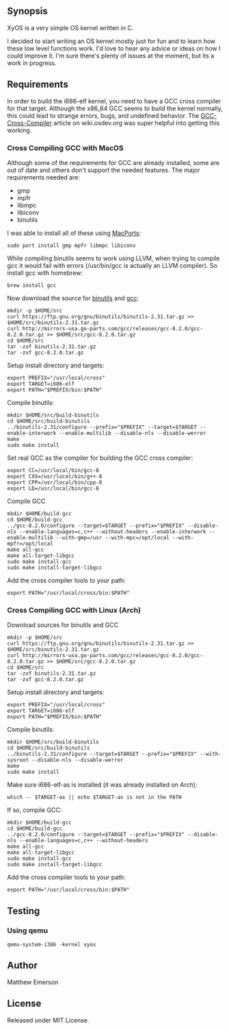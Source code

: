 ## Synopsis

XyOS is a very simple OS kernel written in C.

I decided to start writing an OS kernel mostly just for fun and to learn how these low level functions work. I'd love to hear any advice or ideas on how I could improve it. I'm sure there's plenty of issues at the moment, but its a work in progress.

## Requirements

In order to build the i686-elf kernel, you need to have a GCC cross compiler for that target. Although the x86_64 GCC seems to build the kernel normally, this could lead to strange errors, bugs, and undefined behavior. The [GCC-Cross-Compiler](https://wiki.osdev.org/GCC_Cross-Compiler) article on wiki.osdev.org was super helpful into getting this working.

### Cross Compiling GCC with MacOS

Although some of the requirements for GCC are already installed, some are out of date and others don't support the needed features. The major requirements needed are:
 - gmp
 - mpfr
 - libmpc
 - libiconv
 - binutils

I was able to install all of these using [MacPorts](http://http//www.macports.org/):

```
sudo port install gmp mpfr libmpc libiconv
```

While compiling binutils seems to work using LLVM, when trying to compile gcc it would fail with errors (/usr/bin/gcc is actually an LLVM compiler). So install gcc with homebrew:

```
brew install gcc
```

Now download the source for [binutils](https://ftp.gnu.org/gnu/binutils/) and [gcc](http://mirrors-usa.go-parts.com/gcc/releases/):

```
mkdir -p $HOME/src
curl https://ftp.gnu.org/gnu/binutils/binutils-2.31.tar.gz >> $HOME/src/binutils-2.31.tar.gz
curl http://mirrors-usa.go-parts.com/gcc/releases/gcc-8.2.0/gcc-8.2.0.tar.gz >> $HOME/src/gcc-8.2.0.tar.gz
cd $HOME/src
tar -zxf binutils-2.31.tar.gz
tar -zxf gcc-8.2.0.tar.gz
```

Setup install directory and targets:

```
export PREFIX="/usr/local/cross"
export TARGET=i686-elf
export PATH="$PREFIX/bin:$PATH"
```

Compile binutils:

```
mkdir $HOME/src/build-binutils
cd $HOME/src/build-binutils
../binutils-2.31/configure --prefix="$PREFIX" --target=$TARGET --enable-interwork --enable-multilib --disable-nls --disable-werror
make
sudo make install
```

Set real GCC as the compiler for building the GCC cross compiler:

```
export CC=/usr/local/bin/gcc-8
export CXX=/usr/local/bin/g++-8
export CPP=/usr/local/bin/cpp-8
export LD=/usr/local/bin/gcc-8
```

Compile GCC

```
mkdir $HOME/build-gcc
cd $HOME/build-gcc
../gcc-8.2.0/configure --target=$TARGET --prefix="$PREFIX" --disable-nls --enable-languages=c,c++ --without-headers --enable-interwork --enable-multilib --with-gmp=/usr --with-mpc=/opt/local --with-mpfr=/opt/local
make all-gcc
make all-target-libgcc
sudo make install-gcc
sudo make install-target-libgcc
```

Add the cross compiler tools to your path:

```
export PATH="/usr/local/cross/bin:$PATH"
```

### Cross Compiling GCC with Linux (Arch)

Download sources for binutils and GCC

```
mkdir -p $HOME/src
curl https://ftp.gnu.org/gnu/binutils/binutils-2.31.tar.gz >> $HOME/src/binutils-2.31.tar.gz
curl http://mirrors-usa.go-parts.com/gcc/releases/gcc-8.2.0/gcc-8.2.0.tar.gz >> $HOME/src/gcc-8.2.0.tar.gz
cd $HOME/src
tar -zxf binutils-2.31.tar.gz
tar -zxf gcc-8.2.0.tar.gz
```

Setup install directory and targets:

```
export PREFIX="/usr/local/cross"
export TARGET=i686-elf
export PATH="$PREFIX/bin:$PATH"
```

Compile binutils:

```
mkdir $HOME/src/build-binutils
cd $HOME/src/build-binutils
../binutils-2.31/configure --target=$TARGET --prefix="$PREFIX" --with-sysroot --disable-nls --disable-werror
make
sudo make install
```

Make sure i686-elf-as is installed (it was already installed on Arch):

```
which -- $TARGET-as || echo $TARGET-as is not in the PATH
```

If so, compile GCC:

```
mkdir $HOME/build-gcc
cd $HOME/build-gcc
../gcc-8.2.0/configure --target=$TARGET --prefix="$PREFIX" --disable-nls --enable-languages=c,c++ --without-headers
make all-gcc
make all-target-libgcc
sudo make install-gcc
sudo make install-target-libgcc
```

Add the cross compiler tools to your path:

```
export PATH="/usr/local/cross/bin:$PATH"
```

## Testing

### Using qemu

 ```
qemu-system-i386 -kernel xyos
 ```

## Author

Matthew Emerson

## License

Released under MIT License.
